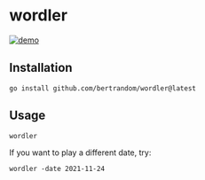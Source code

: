 # wordler

[![demo](https://asciinema.org/a/335480.svg)](https://asciinema.org/a/335480?autoplay=1)

## Installation
```
go install github.com/bertrandom/wordler@latest
```

## Usage

```
wordler
```

If you want to play a different date, try:
```
wordler -date 2021-11-24
```
